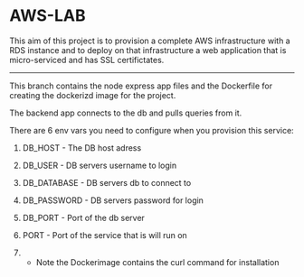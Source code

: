 # AWS-LAB
This aim of this project is to provision a complete AWS infrastructure with a RDS instance and to deploy on that infrastructure  a web application that is micro-serviced and has SSL certifictates.
___________________________
This branch contains the node express app files and the Dockerfile for creating the dockerizd image for the project.

The backend app connects to the db and pulls queries from it.

There are 6 env vars you need to configure when you provision this service:

1. DB_HOST - The DB host adress
2. DB_USER - DB servers username to login
3. DB_DATABASE -  DB servers db to connect to
4. DB_PASSWORD - DB servers password for login
5. DB_PORT - Port of the db server
6. PORT - Port of the service that is will run on

7. * Note the Dockerimage contains the curl command for installation

